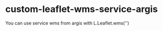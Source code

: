 custom-leaflet-wms-service-argis
================================

You can use service wms from argis with L.Leaflet.wms('')
